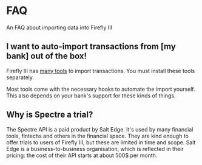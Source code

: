 # FAQ

An FAQ about importing data into Firefly III

## I want to auto-import transactions from [my bank] out of the box!

Firefly III has [many tools](introduction.md) to import transactions. You must install these tools separately.

Most tools come with the necessary hooks to automate the import yourself. This also depends on your bank's support for these kinds of things.

## Why is Spectre a trial?

The Spectre API is a paid product by Salt Edge. It's used by many financial tools, fintechs and others in the financial space. They are kind enough to offer trials to users of Firefly III, but these are limited in time and scope. Salt Edge is a business-to-business organisation, which is reflected in their pricing: the cost of their API starts at about 500$ per month.
